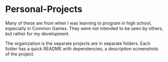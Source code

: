 # Personal-Projects
Many of these are from when I was learning to program in high school, especially in Common Games. They were not intended to be seen by others, but rather for my development.

The organization is the separate projects are in separate folders. Each folder has a quick README with dependencies, a description screenshots of the project.
